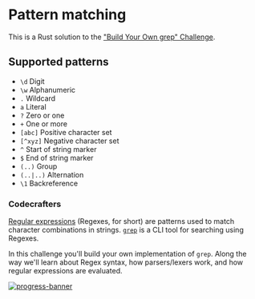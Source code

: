 # Pattern matching


This is a Rust solution to the
["Build Your Own grep" Challenge](https://app.codecrafters.io/courses/grep/overview).


## Supported patterns
+ `\d` Digit
+ `\w` Alphanumeric
+ `.`  Wildcard
+ `a` Literal
+ `?` Zero or one
+ `+` One or more
+ `[abc]` Positive character set
+ `[^xyz]` Negative character set
+ `^` Start of string marker
+ `$` End of string marker
+ `(..)` Group
+ `(..|..)` Alternation
+ `\1` Backreference

### Codecrafters

[Regular expressions](https://en.wikipedia.org/wiki/Regular_expression)
(Regexes, for short) are patterns used to match character combinations in
strings. [`grep`](https://en.wikipedia.org/wiki/Grep) is a CLI tool for
searching using Regexes.

In this challenge you'll build your own implementation of `grep`. Along the way
we'll learn about Regex syntax, how parsers/lexers work, and how regular
expressions are evaluated.

[![progress-banner](https://backend.codecrafters.io/progress/grep/0610c8e4-d849-4b13-b8fc-c926f97a752b)](https://app.codecrafters.io/users/codecrafters-bot?r=2qF)
